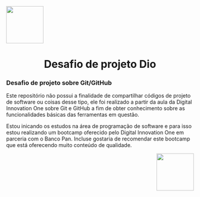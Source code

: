 <div align="left">
<img src="https://user-images.githubusercontent.com/126363111/221411093-61cbc6d3-19a0-48cb-9554-76d63149c401.png" width="100px" />
</div>
<h1 align="center">Desafio de projeto Dio </h1>




### Desafio de projeto sobre Git/GitHub

Este repositório não possui a finalidade de compartilhar códigos de projeto de software ou coisas desse tipo, ele foi realizado a partir da aula da Digital Innovation One sobre Git e GitHub a fim de obter conhecimento sobre as funcionalidades básicas das ferramentas em questão.

Estou inicando os estudos na área de programação de software e para isso estou realizando um bootcamp oferecido pelo Digital Innovation One em parceria com o Banco Pan. Incluse gostaria de recomendar este bootcamp que está oferecendo muito conteúdo de qualidade.
<div align="right">
<img src="https://user-images.githubusercontent.com/126363111/221410108-df6332de-af2d-47cf-9e7d-512d21f517f2.png" width="100px" />
</div>
